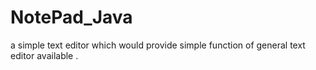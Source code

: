# NotePad_Java
a simple text editor which would provide simple function of general text editor available .
